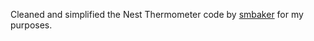 Cleaned and simplified the Nest Thermometer code by [smbaker](https://github.com/smbaker/) for my purposes.
